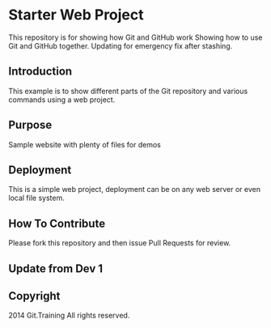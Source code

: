 # Starter Web Project

This repository is for showing how Git and GitHub work
Showing how to use Git and GitHub together. Updating for emergency fix after stashing.

## Introduction

This example is to show different parts of the Git repository and various commands using a web project.

## Purpose

Sample website with plenty of files for demos

## Deployment

This is a simple web project, deployment can be on any web server or even local file system.

## How To Contribute 

Please fork this repository and then issue Pull Requests for review.

## Update from Dev 1

## Copyright

2014 Git.Training All rights reserved.
